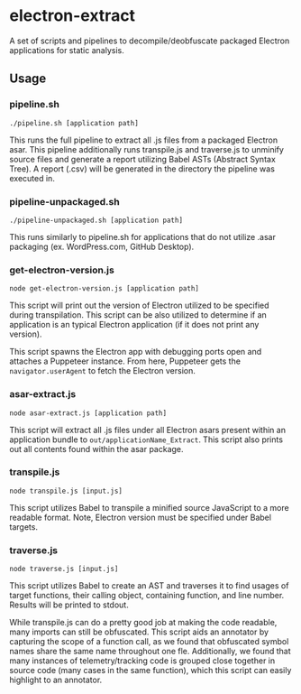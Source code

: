# electron-extract

A set of scripts and pipelines to decompile/deobfuscate packaged Electron applications for static analysis.

## Usage
### pipeline.sh
```
./pipeline.sh [application path]
```
This runs the full pipeline to extract all .js files from a packaged Electron asar. This pipeline additionally runs transpile.js and traverse.js to unminify source files and generate a report utilizing Babel ASTs (Abstract Syntax Tree). A report (.csv) will be generated in the directory the pipeline was executed in.

### pipeline-unpackaged.sh
```
./pipeline-unpackaged.sh [application path]
```
This runs similarly to pipeline.sh for applications that do not utilize .asar packaging (ex. WordPress.com, GitHub Desktop).


### get-electron-version.js
```
node get-electron-version.js [application path]
```

This script will print out the version of Electron utilized to be specified during transpilation. This script can be also utilized to determine if an application is an typical Electron application (if it does not print any version). 

This script spawns the Electron app with debugging ports open and attaches a Puppeteer instance. From here, Puppeteer gets the `navigator.userAgent` to fetch the Electron version.

### asar-extract.js
```
node asar-extract.js [application path]
```
This script will extract all .js files under all Electron asars present within an application bundle to `out/applicationName_Extract`. This script also prints out all contents found within the asar package.

### transpile.js
```
node transpile.js [input.js]
```
This script utilizes Babel to transpile a minified source JavaScript to a more readable format. Note, Electron version must be specified under Babel targets.

### traverse.js
```
node traverse.js [input.js]
```
This script utilizes Babel to create an AST and traverses it to find usages of target functions, their calling object, containing function, and line number. Results will be printed to stdout.

While transpile.js can do a pretty good job at making the code readable, many imports can still be obfuscated. This script aids an annotator by capturing the scope of a function call, as we found that obfuscated symbol names share the same name throughout one fle. Additionally, we found that many instances of telemetry/tracking code is grouped close together in source code (many cases in the same function), which this script can easily highlight to an annotator.